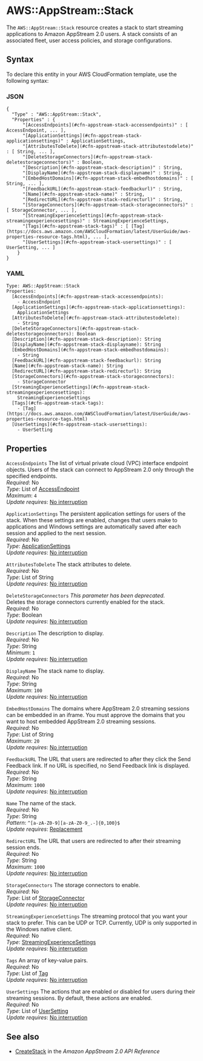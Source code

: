 # AWS::AppStream::Stack<a name="aws-resource-appstream-stack"></a>

The `AWS::AppStream::Stack` resource creates a stack to start streaming applications to Amazon AppStream 2\.0 users\. A stack consists of an associated fleet, user access policies, and storage configurations\. 

## Syntax<a name="aws-resource-appstream-stack-syntax"></a>

To declare this entity in your AWS CloudFormation template, use the following syntax:

### JSON<a name="aws-resource-appstream-stack-syntax.json"></a>

```
{
  "Type" : "AWS::AppStream::Stack",
  "Properties" : {
      "[AccessEndpoints](#cfn-appstream-stack-accessendpoints)" : [ AccessEndpoint, ... ],
      "[ApplicationSettings](#cfn-appstream-stack-applicationsettings)" : ApplicationSettings,
      "[AttributesToDelete](#cfn-appstream-stack-attributestodelete)" : [ String, ... ],
      "[DeleteStorageConnectors](#cfn-appstream-stack-deletestorageconnectors)" : Boolean,
      "[Description](#cfn-appstream-stack-description)" : String,
      "[DisplayName](#cfn-appstream-stack-displayname)" : String,
      "[EmbedHostDomains](#cfn-appstream-stack-embedhostdomains)" : [ String, ... ],
      "[FeedbackURL](#cfn-appstream-stack-feedbackurl)" : String,
      "[Name](#cfn-appstream-stack-name)" : String,
      "[RedirectURL](#cfn-appstream-stack-redirecturl)" : String,
      "[StorageConnectors](#cfn-appstream-stack-storageconnectors)" : [ StorageConnector, ... ],
      "[StreamingExperienceSettings](#cfn-appstream-stack-streamingexperiencesettings)" : StreamingExperienceSettings,
      "[Tags](#cfn-appstream-stack-tags)" : [ [Tag](https://docs.aws.amazon.com/AWSCloudFormation/latest/UserGuide/aws-properties-resource-tags.html), ... ],
      "[UserSettings](#cfn-appstream-stack-usersettings)" : [ UserSetting, ... ]
    }
}
```

### YAML<a name="aws-resource-appstream-stack-syntax.yaml"></a>

```
Type: AWS::AppStream::Stack
Properties: 
  [AccessEndpoints](#cfn-appstream-stack-accessendpoints): 
    - AccessEndpoint
  [ApplicationSettings](#cfn-appstream-stack-applicationsettings): 
    ApplicationSettings
  [AttributesToDelete](#cfn-appstream-stack-attributestodelete): 
    - String
  [DeleteStorageConnectors](#cfn-appstream-stack-deletestorageconnectors): Boolean
  [Description](#cfn-appstream-stack-description): String
  [DisplayName](#cfn-appstream-stack-displayname): String
  [EmbedHostDomains](#cfn-appstream-stack-embedhostdomains): 
    - String
  [FeedbackURL](#cfn-appstream-stack-feedbackurl): String
  [Name](#cfn-appstream-stack-name): String
  [RedirectURL](#cfn-appstream-stack-redirecturl): String
  [StorageConnectors](#cfn-appstream-stack-storageconnectors): 
    - StorageConnector
  [StreamingExperienceSettings](#cfn-appstream-stack-streamingexperiencesettings): 
    StreamingExperienceSettings
  [Tags](#cfn-appstream-stack-tags): 
    - [Tag](https://docs.aws.amazon.com/AWSCloudFormation/latest/UserGuide/aws-properties-resource-tags.html)
  [UserSettings](#cfn-appstream-stack-usersettings): 
    - UserSetting
```

## Properties<a name="aws-resource-appstream-stack-properties"></a>

`AccessEndpoints`  <a name="cfn-appstream-stack-accessendpoints"></a>
The list of virtual private cloud \(VPC\) interface endpoint objects\. Users of the stack can connect to AppStream 2\.0 only through the specified endpoints\.   
*Required*: No  
*Type*: List of [AccessEndpoint](aws-properties-appstream-stack-accessendpoint.md)  
*Maximum*: `4`  
*Update requires*: [No interruption](https://docs.aws.amazon.com/AWSCloudFormation/latest/UserGuide/using-cfn-updating-stacks-update-behaviors.html#update-no-interrupt)

`ApplicationSettings`  <a name="cfn-appstream-stack-applicationsettings"></a>
The persistent application settings for users of the stack\. When these settings are enabled, changes that users make to applications and Windows settings are automatically saved after each session and applied to the next session\.   
*Required*: No  
*Type*: [ApplicationSettings](aws-properties-appstream-stack-applicationsettings.md)  
*Update requires*: [No interruption](https://docs.aws.amazon.com/AWSCloudFormation/latest/UserGuide/using-cfn-updating-stacks-update-behaviors.html#update-no-interrupt)

`AttributesToDelete`  <a name="cfn-appstream-stack-attributestodelete"></a>
The stack attributes to delete\.  
*Required*: No  
*Type*: List of String  
*Update requires*: [No interruption](https://docs.aws.amazon.com/AWSCloudFormation/latest/UserGuide/using-cfn-updating-stacks-update-behaviors.html#update-no-interrupt)

`DeleteStorageConnectors`  <a name="cfn-appstream-stack-deletestorageconnectors"></a>
*This parameter has been deprecated\.*  
Deletes the storage connectors currently enabled for the stack\.  
*Required*: No  
*Type*: Boolean  
*Update requires*: [No interruption](https://docs.aws.amazon.com/AWSCloudFormation/latest/UserGuide/using-cfn-updating-stacks-update-behaviors.html#update-no-interrupt)

`Description`  <a name="cfn-appstream-stack-description"></a>
The description to display\.  
*Required*: No  
*Type*: String  
*Minimum*: `1`  
*Update requires*: [No interruption](https://docs.aws.amazon.com/AWSCloudFormation/latest/UserGuide/using-cfn-updating-stacks-update-behaviors.html#update-no-interrupt)

`DisplayName`  <a name="cfn-appstream-stack-displayname"></a>
The stack name to display\.  
*Required*: No  
*Type*: String  
*Maximum*: `100`  
*Update requires*: [No interruption](https://docs.aws.amazon.com/AWSCloudFormation/latest/UserGuide/using-cfn-updating-stacks-update-behaviors.html#update-no-interrupt)

`EmbedHostDomains`  <a name="cfn-appstream-stack-embedhostdomains"></a>
The domains where AppStream 2\.0 streaming sessions can be embedded in an iframe\. You must approve the domains that you want to host embedded AppStream 2\.0 streaming sessions\.  
*Required*: No  
*Type*: List of String  
*Maximum*: `20`  
*Update requires*: [No interruption](https://docs.aws.amazon.com/AWSCloudFormation/latest/UserGuide/using-cfn-updating-stacks-update-behaviors.html#update-no-interrupt)

`FeedbackURL`  <a name="cfn-appstream-stack-feedbackurl"></a>
The URL that users are redirected to after they click the Send Feedback link\. If no URL is specified, no Send Feedback link is displayed\.  
*Required*: No  
*Type*: String  
*Maximum*: `1000`  
*Update requires*: [No interruption](https://docs.aws.amazon.com/AWSCloudFormation/latest/UserGuide/using-cfn-updating-stacks-update-behaviors.html#update-no-interrupt)

`Name`  <a name="cfn-appstream-stack-name"></a>
The name of the stack\.  
*Required*: No  
*Type*: String  
*Pattern*: `^[a-zA-Z0-9][a-zA-Z0-9_.-]{0,100}$`  
*Update requires*: [Replacement](https://docs.aws.amazon.com/AWSCloudFormation/latest/UserGuide/using-cfn-updating-stacks-update-behaviors.html#update-replacement)

`RedirectURL`  <a name="cfn-appstream-stack-redirecturl"></a>
The URL that users are redirected to after their streaming session ends\.  
*Required*: No  
*Type*: String  
*Maximum*: `1000`  
*Update requires*: [No interruption](https://docs.aws.amazon.com/AWSCloudFormation/latest/UserGuide/using-cfn-updating-stacks-update-behaviors.html#update-no-interrupt)

`StorageConnectors`  <a name="cfn-appstream-stack-storageconnectors"></a>
The storage connectors to enable\.  
*Required*: No  
*Type*: List of [StorageConnector](aws-properties-appstream-stack-storageconnector.md)  
*Update requires*: [No interruption](https://docs.aws.amazon.com/AWSCloudFormation/latest/UserGuide/using-cfn-updating-stacks-update-behaviors.html#update-no-interrupt)

`StreamingExperienceSettings`  <a name="cfn-appstream-stack-streamingexperiencesettings"></a>
The streaming protocol that you want your stack to prefer\. This can be UDP or TCP\. Currently, UDP is only supported in the Windows native client\.  
*Required*: No  
*Type*: [StreamingExperienceSettings](aws-properties-appstream-stack-streamingexperiencesettings.md)  
*Update requires*: [No interruption](https://docs.aws.amazon.com/AWSCloudFormation/latest/UserGuide/using-cfn-updating-stacks-update-behaviors.html#update-no-interrupt)

`Tags`  <a name="cfn-appstream-stack-tags"></a>
An array of key\-value pairs\.  
*Required*: No  
*Type*: List of [Tag](https://docs.aws.amazon.com/AWSCloudFormation/latest/UserGuide/aws-properties-resource-tags.html)  
*Update requires*: [No interruption](https://docs.aws.amazon.com/AWSCloudFormation/latest/UserGuide/using-cfn-updating-stacks-update-behaviors.html#update-no-interrupt)

`UserSettings`  <a name="cfn-appstream-stack-usersettings"></a>
The actions that are enabled or disabled for users during their streaming sessions\. By default, these actions are enabled\.   
*Required*: No  
*Type*: List of [UserSetting](aws-properties-appstream-stack-usersetting.md)  
*Update requires*: [No interruption](https://docs.aws.amazon.com/AWSCloudFormation/latest/UserGuide/using-cfn-updating-stacks-update-behaviors.html#update-no-interrupt)

## See also<a name="aws-resource-appstream-stack--seealso"></a>
+  [CreateStack](https://docs.aws.amazon.com/appstream2/latest/APIReference/API_CreateStack.html) in the *Amazon AppStream 2\.0 API Reference* 

